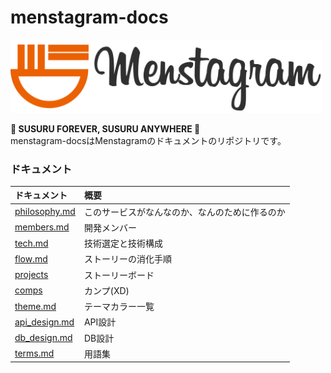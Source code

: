 # menstagram-docs

<img src="images/logo/logo_and_text.png" width="500">

**🍜 SUSURU FOREVER, SUSURU ANYWHERE 🍜**  
menstagram-docsはMenstagramのドキュメントのリポジトリです。

### ドキュメント

|ドキュメント|概要|
|:--|:--|
|[philosophy.md](./philosophy.md)|このサービスがなんなのか、なんのために作るのか|
|[members.md](./members.md)|開発メンバー|
|[tech.md](./tech.md)|技術選定と技術構成|
|[flow.md](./flow.md)|ストーリーの消化手順|
|[projects](https://github.com/orgs/uyupun/projects/1)|ストーリーボード|
|[comps](https://xd.adobe.com/spec/416488c6-96ec-4da3-58c6-dda1d76eb70a-3755/grid/)|カンプ(XD)|
|[theme.md](./theme.md)|テーマカラー一覧|
|[api_design.md](./api_design.md)|API設計|
|[db_design.md](./db_design.md)|DB設計|
|[terms.md](./terms.md)|用語集|